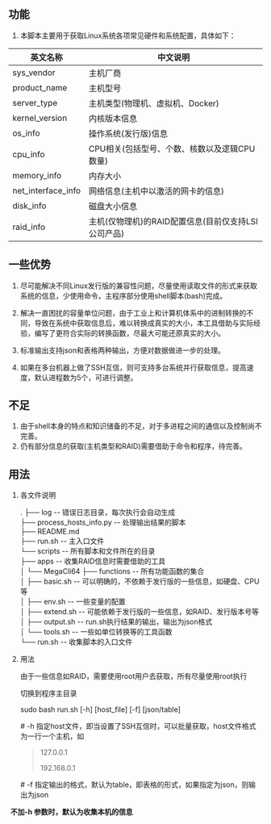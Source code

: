 ## 功能

1. 本脚本主要用于获取Linux系统各项常见硬件和系统配置，具体如下：

| 英文名称           | 中文说明                                            |
| ------------------ | --------------------------------------------------- |
| sys_vendor         | 主机厂商                                            |
| product_name       | 主机型号                                            |
| server_type        | 主机类型(物理机、虚拟机、Docker)                    |
| kernel_version     | 内核版本信息                                        |
| os_info            | 操作系统(发行版)信息                                |
| cpu_info           | CPU相关(包括型号、个数、核数以及逻辑CPU数量)        |
| memory_info        | 内存大小                                            |
| net_interface_info | 网络信息(主机中以激活的网卡的信息)                  |
| disk_info          | 磁盘大小信息                                        |
| raid_info          | 主机(仅物理机)的RAID配置信息(目前仅支持LSI公司产品) |

## 一些优势

1. 尽可能解决不同Linux发行版的兼容性问题，尽量使用读取文件的形式来获取系统的信息，少使用命令，主程序部分使用shell脚本(bash)完成。

2. 解决一直困扰的容量单位问题，由于工业上和计算机体系中的进制转换的不同，导致在系统中获取信息后，难以转换成真实的大小，本工具借助与实际经验，编写了更符合实际的转换函数，尽最大可能还原真实的大小。

3. 标准输出支持json和表格两种输出，方便对数据做进一步的处理。

4. 如果在多台机器上做了SSH互信，则可支持多台系统并行获取信息，提高速度，默认进程数为5个，可进行调整。
## 不足 

1. 由于shell本身的特点和知识储备的不足，对于多进程之间的通信以及控制尚不完善。
2. 仍有部分信息的获取(主机类型和RAID)需要借助于命令和程序，待完善。

## 用法

1. 各文件说明

   .
   ├── log                                        -- 错误日志目录，每次执行会自动生成  
   ├── process_hosts_info.py    -- 处理输出结果的脚本  
   ├── README.md  
   ├── run.sh                                 -- 主入口文件  
   └── scripts                                 -- 所有脚本和文件所在的目录  
       ├── apps                                -- 收集RAID信息时需要借助的工具  
       │   └── MegaCli64
       ├── functions                        -- 所有功能函数的集合  
       │   ├── basic.sh                     -- 可以明确的，不依赖于发行版的一些信息，如硬盘、CPU等  
       │   ├── env.sh                        -- 一些变量的配置  
       │   ├── extend.sh                  -- 可能依赖于发行版的一些信息，如RAID、发行版本号等  
       │   ├── output.sh                  -- run.sh执行结果的输出，输出为json格式  
       │   └── tools.sh                     -- 一些如单位转换等的工具函数  
       └── run.sh                             -- 收集脚本的入口文件  

2. 用法

   由于一些信息如RAID，需要使用root用户去获取，所有尽量使用root执行

   切换到程序主目录

   sudo bash run.sh [-h] [host_file] [-f] [json/table]

   \# -h 指定host文件，即当设置了SSH互信时，可以批量获取，host文件格式为一行一个主机，如

   > 127.0.0.1
   >
   > 192.168.0.1

   \# -f 指定输出的格式，默认为table，即表格的形式，如果指定为json，则输出为json

​       **不加-h 参数时，默认为收集本机的信息**



